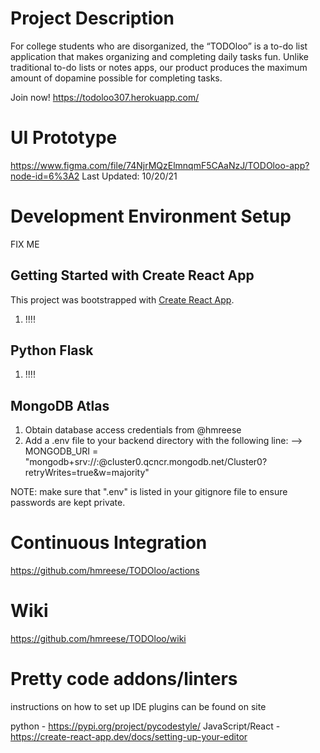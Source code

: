 # Project Description
For college students who are disorganized, the “TODOloo” is a to-do list application that makes organizing and completing daily tasks fun. Unlike traditional to-do lists or notes apps, our product produces the maximum amount of dopamine possible for completing tasks.

Join now! https://todoloo307.herokuapp.com/

# UI Prototype
https://www.figma.com/file/74NjrMQzElmnqmF5CAaNzJ/TODOloo-app?node-id=6%3A2
Last Updated: 10/20/21

# Development Environment Setup
FIX ME
## Getting Started with Create React App
This project was bootstrapped with [Create React App](https://github.com/facebook/create-react-app).
1. !!!!

## Python Flask
1. !!!!

## MongoDB Atlas
1. Obtain database access credentials from @hmreese
2. Add a .env file to your backend directory with the following line:
   --> MONGODB_URI = "mongodb+srv://<user>:<password>@cluster0.qcncr.mongodb.net/Cluster0?retryWrites=true&w=majority"

NOTE: make sure that ".env" is listed in your gitignore file to ensure passwords are kept private.

# Continuous Integration
https://github.com/hmreese/TODOloo/actions

# Wiki
https://github.com/hmreese/TODOloo/wiki

# Pretty code addons/linters

instructions on how to set up IDE plugins can be found on site

python - https://pypi.org/project/pycodestyle/
JavaScript/React - https://create-react-app.dev/docs/setting-up-your-editor
